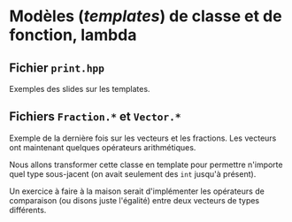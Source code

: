 # Modèles (*templates*) de classe et de fonction, lambda

## Fichier `print.hpp`

Exemples des slides sur les templates.

## Fichiers `Fraction.*` et `Vector.*`

Exemple de la dernière fois sur les vecteurs et les fractions. Les vecteurs ont maintenant quelques opérateurs arithmétiques.

Nous allons transformer cette classe en template pour permettre n'importe quel type sous-jacent (on avait seulement des `int` jusqu'à présent).

Un exercice à faire à la maison serait d'implémenter les opérateurs de comparaison (ou disons juste l'égalité) entre deux vecteurs de types différents.


